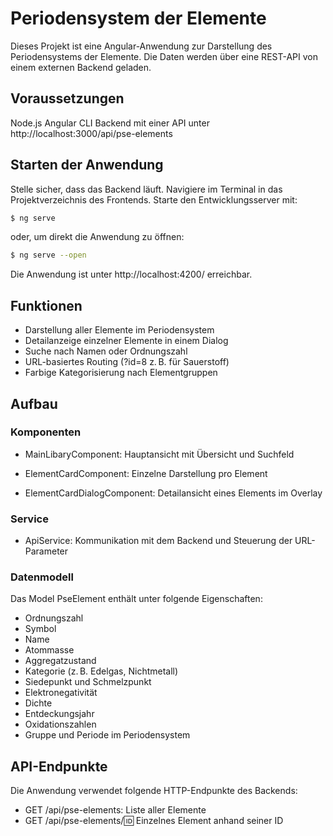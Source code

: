 # Periodensystem der Elemente

Dieses Projekt ist eine Angular-Anwendung zur Darstellung des Periodensystems der Elemente. Die Daten werden über eine REST-API von einem externen Backend geladen.

## Voraussetzungen

Node.js
Angular CLI
Backend mit einer API unter http://localhost:3000/api/pse-elements

## Starten der Anwendung

Stelle sicher, dass das Backend läuft.
Navigiere im Terminal in das Projektverzeichnis des Frontends.
Starte den Entwicklungsserver mit:

```bash
$ ng serve
```

oder, um direkt die Anwendung zu öffnen:

```bash
$ ng serve --open
```

Die Anwendung ist unter http://localhost:4200/ erreichbar.

## Funktionen

- Darstellung aller Elemente im Periodensystem
- Detailanzeige einzelner Elemente in einem Dialog
- Suche nach Namen oder Ordnungszahl
- URL-basiertes Routing (?id=8 z. B. für Sauerstoff)
- Farbige Kategorisierung nach Elementgruppen

## Aufbau

### Komponenten

- MainLibaryComponent: Hauptansicht mit Übersicht und Suchfeld

- ElementCardComponent: Einzelne Darstellung pro Element

- ElementCardDialogComponent: Detailansicht eines Elements im Overlay

### Service

- ApiService: Kommunikation mit dem Backend und Steuerung der URL-Parameter

### Datenmodell

Das Model PseElement enthält unter folgende Eigenschaften:

- Ordnungszahl
- Symbol
- Name
- Atommasse
- Aggregatzustand
- Kategorie (z. B. Edelgas, Nichtmetall)
- Siedepunkt und Schmelzpunkt
- Elektronegativität
- Dichte
- Entdeckungsjahr
- Oxidationszahlen
- Gruppe und Periode im Periodensystem

## API-Endpunkte

Die Anwendung verwendet folgende HTTP-Endpunkte des Backends:

- GET /api/pse-elements: Liste aller Elemente
- GET /api/pse-elements/:id: Einzelnes Element anhand seiner ID
